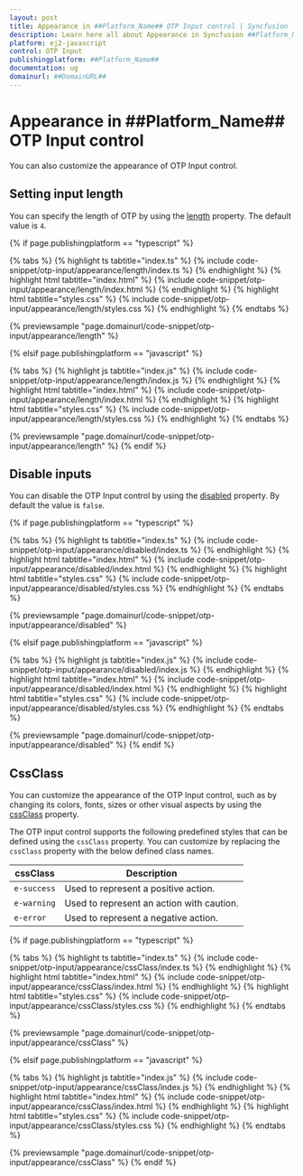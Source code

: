 ```yaml
---
layout: post
title: Appearance in ##Platform_Name## OTP Input control | Syncfusion
description: Learn here all about Appearance in Syncfusion ##Platform_Name## OTP Input control of Syncfusion Essential JS 2 and more.
platform: ej2-javascript
control: OTP Input 
publishingplatform: ##Platform_Name##
documentation: ug
domainurl: ##DomainURL##
---
```


# Appearance in ##Platform_Name## OTP Input control

You can also customize the appearance of OTP Input control.

## Setting input length

You can specify the length of OTP by using the [length](../api/otp-input#length) property. The default value is `4`.

{% if page.publishingplatform == "typescript" %}

{% tabs %}
{% highlight ts tabtitle="index.ts" %}
{% include code-snippet/otp-input/appearance/length/index.ts %}
{% endhighlight %}
{% highlight html tabtitle="index.html" %}
{% include code-snippet/otp-input/appearance/length/index.html %}
{% endhighlight %}
{% highlight html tabtitle="styles.css" %}
{% include code-snippet/otp-input/appearance/length/styles.css %}
{% endhighlight %}
{% endtabs %}

{% previewsample "page.domainurl/code-snippet/otp-input/appearance/length" %}

{% elsif page.publishingplatform == "javascript" %}

{% tabs %}
{% highlight js tabtitle="index.js" %}
{% include code-snippet/otp-input/appearance/length/index.js %}
{% endhighlight %}
{% highlight html tabtitle="index.html" %}
{% include code-snippet/otp-input/appearance/length/index.html %}
{% endhighlight %}
{% highlight html tabtitle="styles.css" %}
{% include code-snippet/otp-input/appearance/length/styles.css %}
{% endhighlight %}
{% endtabs %}

{% previewsample "page.domainurl/code-snippet/otp-input/appearance/length" %}
{% endif %}

## Disable inputs

You can disable the OTP Input control by using the [disabled](../api/otp-input#disabled) property. By default the value is `false`.

{% if page.publishingplatform == "typescript" %}

{% tabs %}
{% highlight ts tabtitle="index.ts" %}
{% include code-snippet/otp-input/appearance/disabled/index.ts %}
{% endhighlight %}
{% highlight html tabtitle="index.html" %}
{% include code-snippet/otp-input/appearance/disabled/index.html %}
{% endhighlight %}
{% highlight html tabtitle="styles.css" %}
{% include code-snippet/otp-input/appearance/disabled/styles.css %}
{% endhighlight %}
{% endtabs %}

{% previewsample "page.domainurl/code-snippet/otp-input/appearance/disabled" %}

{% elsif page.publishingplatform == "javascript" %}

{% tabs %}
{% highlight js tabtitle="index.js" %}
{% include code-snippet/otp-input/appearance/disabled/index.js %}
{% endhighlight %}
{% highlight html tabtitle="index.html" %}
{% include code-snippet/otp-input/appearance/disabled/index.html %}
{% endhighlight %}
{% highlight html tabtitle="styles.css" %}
{% include code-snippet/otp-input/appearance/disabled/styles.css %}
{% endhighlight %}
{% endtabs %}

{% previewsample "page.domainurl/code-snippet/otp-input/appearance/disabled" %}
{% endif %}

## CssClass

You can customize the appearance of the OTP Input control, such as by changing its colors, fonts, sizes or other visual aspects by using the [cssClass](../api/otp-input#cssclass) property.

The OTP input control supports the following predefined styles that can be defined using the `cssClass` property. You can customize by replacing the `cssClass` property with the below defined class names.

| cssClass | Description |
| -------- | -------- |
| `e-success` | Used to represent a positive action. |
| `e-warning` | Used to represent an action with caution. |
| `e-error` | Used to represent a negative action. |

{% if page.publishingplatform == "typescript" %}

{% tabs %}
{% highlight ts tabtitle="index.ts" %}
{% include code-snippet/otp-input/appearance/cssClass/index.ts %}
{% endhighlight %}
{% highlight html tabtitle="index.html" %}
{% include code-snippet/otp-input/appearance/cssClass/index.html %}
{% endhighlight %}
{% highlight html tabtitle="styles.css" %}
{% include code-snippet/otp-input/appearance/cssClass/styles.css %}
{% endhighlight %}
{% endtabs %}

{% previewsample "page.domainurl/code-snippet/otp-input/appearance/cssClass" %}

{% elsif page.publishingplatform == "javascript" %}

{% tabs %}
{% highlight js tabtitle="index.js" %}
{% include code-snippet/otp-input/appearance/cssClass/index.js %}
{% endhighlight %}
{% highlight html tabtitle="index.html" %}
{% include code-snippet/otp-input/appearance/cssClass/index.html %}
{% endhighlight %}
{% highlight html tabtitle="styles.css" %}
{% include code-snippet/otp-input/appearance/cssClass/styles.css %}
{% endhighlight %}
{% endtabs %}

{% previewsample "page.domainurl/code-snippet/otp-input/appearance/cssClass" %}
{% endif %}


